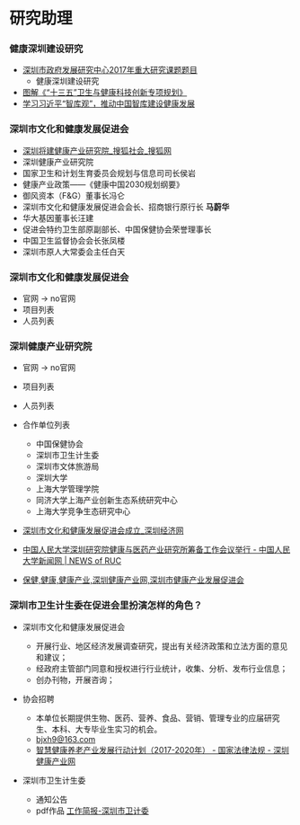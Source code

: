 # 研究助理

### 健康深圳建设研究
- [深圳市政府发展研究中心2017年重大研究课题题目](http://www.drc.sz.gov.cn/ktcg/yjdt/201705/t20170503_6253213.htm)
    + 健康深圳建设研究
- [图解《“十三五”卫生与健康科技创新专项规划》](http://www.drc.sz.gov.cn/ztxx/sswgh/201706/t20170614_7095081.htm)
- [学习习近平“智库观”，推动中国智库建设健康发展](http://www.drc.sz.gov.cn/zkhz/201705/t20170523_6734494.htm)

### 深圳市文化和健康发展促进会

- [深圳将建健康产业研究院_搜狐社会_搜狐网](http://www.sohu.com/a/www.sohu.com/a/127532429_114731)
- 深圳健康产业研究院
- 国家卫生和计划生育委员会规划与信息司司长侯岩
- 健康产业政策——《健康中国2030规划纲要》
- 御风资本（F&G）董事长冯仑
- 深圳市文化和健康发展促进会会长、招商银行原行长 **马蔚华** 
- 华大基因董事长汪建
- 促进会特约卫生部原副部长、中国保健协会荣誉理事长
- 中国卫生监督协会会长张凤楼
- 深圳市原人大常委会主任白天


### 深圳市文化和健康发展促进会

- 官网 -> no官网
- 项目列表
- 人员列表

### 深圳健康产业研究院

- 官网 -> no官网
- 项目列表
- 人员列表
- 合作单位列表
    * 中国保健协会
    * 深圳市卫生计生委
    * 深圳市文体旅游局
    * 深圳大学
    * 上海大学管理学院
    * 同济大学上海产业创新生态系统研究中心
    * 上海大学竞争生态研究中心

- [深圳市文化和健康发展促进会成立_深圳经济网](http://www.ceesz.cn/SzNews/SzCulture/SzNews_20170301112026_215124.html)
- [中国人民大学深圳研究院健康与医药产业研究所筹备工作会议举行 - 中国人民大学新闻网 | NEWS of RUC](https://news.ruc.edu.cn/archives/158825)
- [保健,健康,健康产业,深圳健康产业网,深圳市健康产业发展促进会](http://www.szbj.org/index.aspx)

### 深圳市卫生计生委在促进会里扮演怎样的角色？

- 深圳市文化和健康发展促进会
    + 开展行业、地区经济发展调查研究，提出有关经济政策和立法方面的意见和建议；
    + 经政府主管部门同意和授权进行行业统计，收集、分析、发布行业信息；
    + 创办刊物，开展咨询；

- 协会招聘
    + 本单位长期提供生物、医药、营养、食品、营销、管理专业的应届研究生、本科、大专毕业生实习的机会。
    + bjxh9@163.com
    + [智慧健康养老产业发展行动计划（2017-2020年） - 国家法律法规 - 深圳健康产业网](http://www.szbj.org/content/show/1471.aspx)

- 深圳市卫生计生委
    + 通知公告
    + pdf作品 [工作简报-深圳市卫计委](http://www.szhfpc.gov.cn/jksz/gzjb/)  